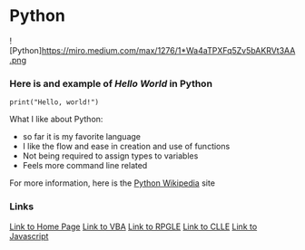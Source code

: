 # Python


![Python]https://miro.medium.com/max/1276/1*Wa4aTPXFq5Zv5bAKRVt3AA.png

### Here is and example of _Hello World_ in Python
```
print("Hello, world!")
```

What I like about Python:
* so far it is my favorite language
* I like the flow and ease in creation and use of functions
* Not being required to assign types to variables 
* Feels more command line related 


For more information, here is the  [Python Wikipedia](https://en.wikipedia.org/wiki/HTML) site

### Links
[Link to Home Page](https://github.com/Dwalden2021/My_Project/blob/main/README.md)
[Link to VBA](https://github.com/Dwalden2021/My_Project/blob/main/VBA.md)
[Link to RPGLE](https://github.com/Dwalden2021/My_Project/blob/main/RPGLE.md)
[Link to CLLE](https://github.com/Dwalden2021/My_Project/blob/main/CLLE.md)
[Link to Javascript](https://github.com/Dwalden2021/My_Project/blob/main/JavaScript.md)


